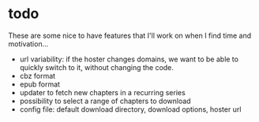 # todo

These are some nice to have features that I'll work on when I find time and
motivation...

- url variability: if the hoster changes domains, we want to be able to quickly
  switch to it, without changing the code.
- cbz format
- epub format
- updater to fetch new chapters in a recurring series
- possibility to select a range of chapters to download
- config file: default download directory, download options, hoster url
